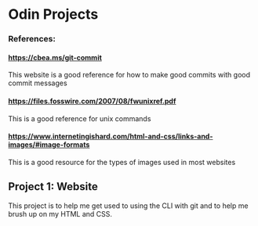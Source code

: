 # Odin Projects

### References:
#### https://cbea.ms/git-commit
This website is a good reference for how to make good commits with good commit messages

#### https://files.fosswire.com/2007/08/fwunixref.pdf
This is a good reference for unix commands

#### https://www.internetingishard.com/html-and-css/links-and-images/#image-formats
This is a good resource for the types of images used in most websites

## Project 1: Website
This project is to help me get used to using the CLI with git and to help me brush up on my HTML and CSS.